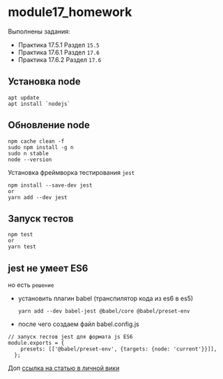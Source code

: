# module17_homework

Выполнены задания:

- Практика 17.5.1 Раздел `15.5` 
- Практика 17.6.1 Раздел `17.6`
- Практика 17.6.2 Раздел `17.6`

## Установка node
```
apt update
apt install `nodejs`
```
## Обновление node
```
npm cache clean -f
sudo npm install -g n
sudo n stable
node --version
```


Установка фреймворка тестирования `jest`
```
npm install --save-dev jest
or
yarn add --dev jest
```


## Запуск тестов
```
npm test
or
yarn test

```

## jest не умеет ES6
но есть `решение`

- установить плагин babel (транспилятор кода из es6 в  es5)
    ```
    yarn add --dev babel-jest @babel/core @babel/preset-env
    ```
- после чего создаем файл babel.config.js
```
// запуск тестов jest для формата js ES6
module.exports = {
    presets: [['@babel/preset-env', {targets: {node: 'current'}}]],
  };
```

 Доп [ссылка на статью в личной вики](https://telegra.ph/Nodejs-npm-yarn-install-10-14)